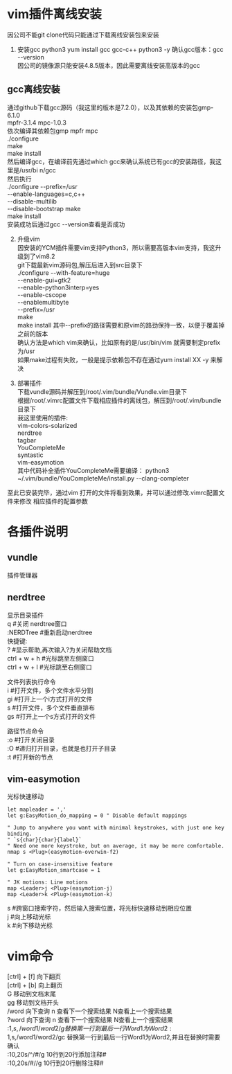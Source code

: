# vim插件离线安装
因公司不能git clone代码只能通过下载离线安装包来安装  

1. 安装gcc python3
yum install gcc gcc-c++ python3 -y
确认gcc版本：gcc --version  
因公司的镜像源只能安装4.8.5版本，因此需要离线安装高版本的gcc  
## gcc离线安装
通过github下载gcc源码（我这里的版本是7.2.0），以及其依赖的安装包gmp-6.1.0  
mpfr-3.1.4 mpc-1.0.3  
依次编译其依赖包gmp mpfr mpc  
./configure  
make  
make install  
然后编译gcc，在编译前先通过which gcc来确认系统已有gcc的安装路径，我这里是/usr/bi
n/gcc  
然后执行  
./configure --prefix=/usr \
            --enable-languages=c,c++ \
            --disable-multilib       \
            --disable-bootstrap
make  
make install  
安装成功后通过gcc --version查看是否成功  

2. 升级vim  
因安装的YCM插件需要vim支持Python3，所以需要高版本vim支持，我这升级到了vim8.2  
git下载最新vim源码包,解压后进入到src目录下  
./configure --with-feature=huge \
            --enable-gui=gtk2  \
            --enable-python3interp=yes \
            --enable-cscope \
            --enablemultibyte \
            --prefix=/usr  
make  
make install
其中--prefix的路径需要和原vim的路劲保持一致，以便于覆盖掉之前的版本  
确认方法是which vim来确认，比如原有的是/usr/bin/vim 就需要制定prefix为/usr  
如果make过程有失败，一般是提示依赖包不存在通过yum install XX -y 来解决  

3. 部署插件  
下载vundle源码并解压到/root/.vim/bundle/Vundle.vim目录下  
根据/root/.vimrc配置文件下载相应插件的离线包，解压到/root/.vim/bundle目录下  
我这里使用的插件:  
vim-colors-solarized  
nerdtree  
tagbar  
YouCompleteMe  
syntastic  
vim-easymotion  
其中代码补全插件YouCompleteMe需要编译：
python3 ~/.vim/bundle/YouCompleteMe/install.py --clang-completer  

至此已安装完毕，通过vim 打开的文件将看到效果，并可以通过修改.vimrc配置文件来修改
相应插件的配置参数  

# 各插件说明
## vundle  
插件管理器 

## nerdtree 
显示目录插件  
q #关闭 nerdtree窗口  
:NERDTree #重新启动nerdtree  
快捷键:  
? #显示帮助,再次输入?为关闭帮助文档  
ctrl + w + h #光标跳至左侧窗口  
ctrl + w + l #光标跳至右侧窗口  

文件列表执行命令  
i #打开文件，多个文件水平分割  
gi #打开上一个i方式打开的文件  
s #打开文件，多个文件垂直排布  
gs #打开上一个s方式打开的文件  

路径节点命令  
:o #打开关闭目录  
:O #递归打开目录，也就是也打开子目录  
:t #打开新的节点  

## vim-easymotion
光标快速移动  
```vimrnc
let mapleader = ','
let g:EasyMotion_do_mapping = 0 " Disable default mappings

" Jump to anywhere you want with minimal keystrokes, with just one key binding.
" `s{char}{char}{label}`
" Need one more keystroke, but on average, it may be more comfortable.
nmap s <Plug>(easymotion-overwin-f2)

" Turn on case-insensitive feature
let g:EasyMotion_smartcase = 1

" JK motions: Line motions
map <Leader>j <Plug>(easymotion-j)
map <Leader>k <Plug>(easymotion-k)
```
s #跨窗口搜索字符，然后输入搜索位置，将光标快速移动到相应位置  
<leader>j #向上移动光标  
<leader>k #向下移动光标  

# vim命令  
[ctrl] + [f] 向下翻页  
[ctrl] + [b] 向上翻页  
G 移动到文档末尾  
gg 移动到文档开头  
/word 向下查询 n 查看下一个搜索结果 N查看上一个搜索结果  
?word 向下查询 n 查看下一个搜索结果 N查看上一个搜索结果  
:1,$s,/word1/word2/g 替换第一行到最后一行Word1为Word2  
:1,$s,/word1/word2/gc 替换第一行到最后一行Word1为Word2,并且在替换时需要确认  
:10,20s/^/#/g 10行到20行添加注释#  
:10,20s/#//g 10行到20行删除注释#  



